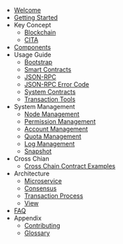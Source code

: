 - [Welcome](index.md)
- [Getting Started](getting_started.md)
- Key Concept    
     - [Blockchain](key-concepts/blockchain.md)
     - [CITA](key-concepts/cita.md)
- [Components](components.md)
- Usage Guide       
     - [Bootstrap](usage-guide/bootstrap.md)
     - [Smart Contracts](usage-guide/smart-contract-guide.md)
     - [JSON-RPC](usage-guide/rpc.md)
     - [JSON-RPC Error Code](usage-guide/rpc_error_code.md)
     - [System Contracts](usage-guide/admintool.md)
     - [Transaction Tools](usage-guide/txtool.md)
- System Management       
     - [Node Management](system_management/node.md)
     - [Permission Management ](system_management/permission.md)
     - [Account Management ](system_management/user.md)
     - [Quota Management ](system_management/quota.md)
     - [Log Management](system_management/log.md)
     - [Snapshot](system_management/snapshot.md)
- Cross Chian     
     - [Cross Chain Contract Examples](crosschain/crosschain_contract_example.md)
- Architecture       
     - [Microservice](architecture/architecture.md)
     - [Consensus](architecture/consensus.md)
     - [Transaction Process](architecture/transaction_process.md)
     - [View](architecture/view.md)
- [FAQ](faq.md)
- Appendix
    - [Contributing](appendix/contributing.md)
    - [Glossary](appendix/glossary.md)
